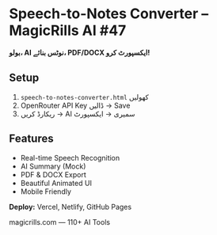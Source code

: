 # Speech-to-Notes Converter – MagicRills AI #47

**بولو، AI نوٹس بنائے، PDF/DOCX ایکسپورٹ کرو!**

## Setup
1. `speech-to-notes-converter.html` کھولیں
2. OpenRouter API Key ڈالیں → Save
3. ریکارڈ کریں → AI سمیری → ایکسپورٹ

## Features
- Real-time Speech Recognition
- AI Summary (Mock)
- PDF & DOCX Export
- Beautiful Animated UI
- Mobile Friendly

**Deploy:** Vercel, Netlify, GitHub Pages

magicrills.com — 110+ AI Tools